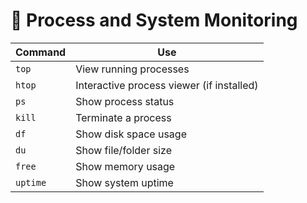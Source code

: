 # 🧪 Process and System Monitoring

| Command | Use |
|---------|-----|
| `top` | View running processes |
| `htop` | Interactive process viewer (if installed) |
| `ps` | Show process status |
| `kill` | Terminate a process |
| `df` | Show disk space usage |
| `du` | Show file/folder size |
| `free` | Show memory usage |
| `uptime` | Show system uptime |
